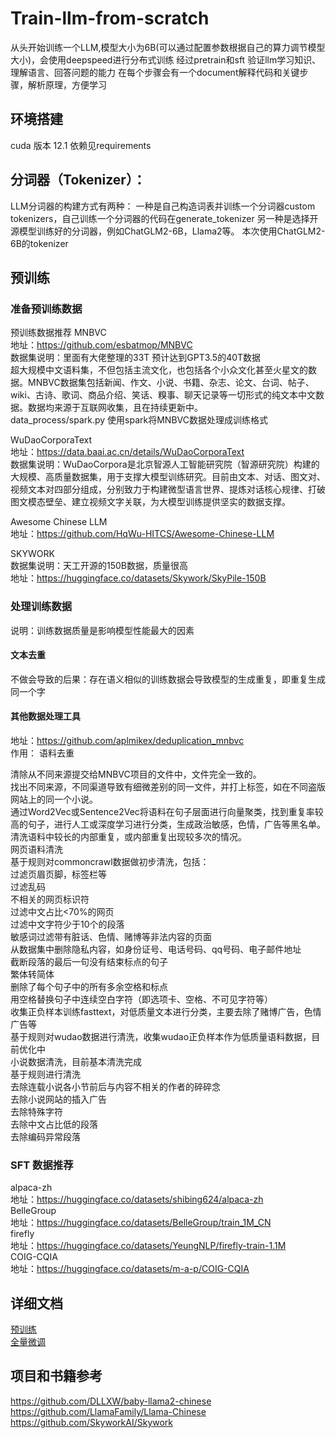 # Train-llm-from-scratch
从头开始训练一个LLM,模型大小为6B(可以通过配置参数根据自己的算力调节模型大小)，会使用deepspeed进行分布式训练
经过pretrain和sft
验证llm学习知识、理解语言、回答问题的能力
在每个步骤会有一个document解释代码和关键步骤，解析原理，方便学习
## 环境搭建
cuda 版本 12.1
依赖见requirements

## 分词器（Tokenizer）：
LLM分词器的构建方式有两种：
一种是自己构造词表并训练一个分词器custom tokenizers，自己训练一个分词器的代码在generate_tokenizer
另一种是选择开源模型训练好的分词器，例如ChatGLM2-6B，Llama2等。
本次使用ChatGLM2-6B的tokenizer

## 预训练

### 准备预训练数据 
预训练数据推荐
MNBVC  
地址：https://github.com/esbatmop/MNBVC  
数据集说明：里面有大佬整理的33T 预计达到GPT3.5的40T数据  
超大规模中文语料集，不但包括主流文化，也包括各个小众文化甚至火星文的数据。MNBVC数据集包括新闻、作文、小说、书籍、杂志、论文、台词、帖子、wiki、古诗、歌词、商品介绍、笑话、糗事、聊天记录等一切形式的纯文本中文数据。数据均来源于互联网收集，且在持续更新中。    
data_process/spark.py 使用spark将MNBVC数据处理成训练格式

WuDaoCorporaText  
地址：https://data.baai.ac.cn/details/WuDaoCorporaText  
数据集说明：WuDaoCorpora是北京智源人工智能研究院（智源研究院）构建的大规模、高质量数据集，用于支撑大模型训练研究。目前由文本、对话、图文对、视频文本对四部分组成，分别致力于构建微型语言世界、提炼对话核心规律、打破图文模态壁垒、建立视频文字关联，为大模型训练提供坚实的数据支撑。  

Awesome Chinese LLM  
地址：https://github.com/HqWu-HITCS/Awesome-Chinese-LLM  

SKYWORK  
数据集说明：天工开源的150B数据，质量很高  
地址：https://huggingface.co/datasets/Skywork/SkyPile-150B  
### 处理训练数据
说明：训练数据质量是影响模型性能最大的因素
#### 文本去重
不做会导致的后果：存在语义相似的训练数据会导致模型的生成重复，即重复生成同一个字
#### 其他数据处理工具
地址：https://github.com/aplmikex/deduplication_mnbvc  
作用： 语料去重


清除从不同来源提交给MNBVC项目的文件中，文件完全一致的。  
找出不同来源，不同渠道导致有细微差别的同一文件，并打上标签，如在不同盗版网站上的同一个小说。  
通过Word2Vec或Sentence2Vec将语料在句子层面进行向量聚类，找到重复率较高的句子，进行人工或深度学习进行分类，生成政治敏感，色情，广告等黑名单。  
清洗语料中较长的内部重复，或内部重复出现较多次的情况。    
网页语料清洗    
基于规则对commoncrawl数据做初步清洗，包括：  
过滤页眉页脚，标签栏等  
过滤乱码  
不相关的网页标识符  
过滤中文占比<70%的网页  
过滤中文字符少于10个的段落  
敏感词过滤带有脏话、色情、赌博等非法内容的页面  
从数据集中删除隐私内容，如身份证号、电话号码、qq号码、电子邮件地址  
截断段落的最后一句没有结束标点的句子  
繁体转简体  
删除了每个句子中的所有多余空格和标点  
用空格替换句子中连续空白字符（即选项卡、空格、不可见字符等）  
收集正负样本训练fasttext，对低质量文本进行分类，主要去除了赌博广告，色情广告等  
基于规则对wudao数据进行清洗，收集wudao正负样本作为低质量语料数据，目前优化中  
小说数据清洗，目前基本清洗完成  
基于规则进行清洗   
去除连载小说各小节前后与内容不相关的作者的碎碎念  
去除小说网站的插入广告  
去除特殊字符  
去除中文占比低的段落  
去除编码异常段落  

### SFT 数据推荐
alpaca-zh       
地址：https://huggingface.co/datasets/shibing624/alpaca-zh  
BelleGroup    
地址：https://huggingface.co/datasets/BelleGroup/train_1M_CN   
firefly      
地址：https://huggingface.co/datasets/YeungNLP/firefly-train-1.1M    
COIG-CQIA    
地址：https://huggingface.co/datasets/m-a-p/COIG-CQIA  



## 详细文档
[预训练](documents/预训练原理.md)  
[全量微调](documents/SFT.md)
## 项目和书籍参考
https://github.com/DLLXW/baby-llama2-chinese  
https://github.com/LlamaFamily/Llama-Chinese  
https://github.com/SkyworkAI/Skywork
